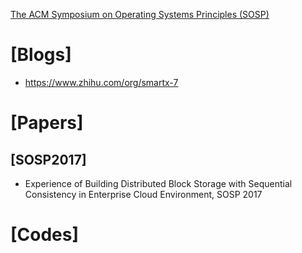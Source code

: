 [The ACM Symposium on Operating Systems Principles (SOSP)](http://www.sosp.org/)


# [Blogs]
+ https://www.zhihu.com/org/smartx-7

# [Papers]

## [SOSP2017]
+ Experience of Building Distributed Block Storage with Sequential Consistency in Enterprise Cloud Environment, SOSP 2017

# [Codes]



